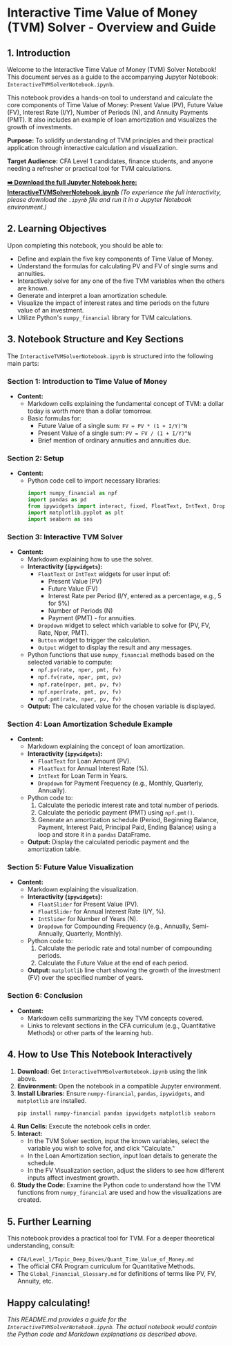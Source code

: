 # Interactive Time Value of Money (TVM) Solver - Overview and Guide

## 1. Introduction

Welcome to the Interactive Time Value of Money (TVM) Solver Notebook! This document serves as a guide to the accompanying Jupyter Notebook: `InteractiveTVMSolverNotebook.ipynb`.

This notebook provides a hands-on tool to understand and calculate the core components of Time Value of Money: Present Value (PV), Future Value (FV), Interest Rate (I/Y), Number of Periods (N), and Annuity Payments (PMT). It also includes an example of loan amortization and visualizes the growth of investments.

**Purpose:** To solidify understanding of TVM principles and their practical application through interactive calculation and visualization.

**Target Audience:** CFA Level 1 candidates, finance students, and anyone needing a refresher or practical tool for TVM calculations.

**[➡️ Download the full Jupyter Notebook here: InteractiveTVMSolverNotebook.ipynb](./InteractiveTVMSolverNotebook.ipynb)**
*(To experience the full interactivity, please download the `.ipynb` file and run it in a Jupyter Notebook environment.)*

## 2. Learning Objectives

Upon completing this notebook, you should be able to:

*   Define and explain the five key components of Time Value of Money.
*   Understand the formulas for calculating PV and FV of single sums and annuities.
*   Interactively solve for any one of the five TVM variables when the others are known.
*   Generate and interpret a loan amortization schedule.
*   Visualize the impact of interest rates and time periods on the future value of an investment.
*   Utilize Python's `numpy_financial` library for TVM calculations.

## 3. Notebook Structure and Key Sections

The `InteractiveTVMSolverNotebook.ipynb` is structured into the following main parts:

### Section 1: Introduction to Time Value of Money
*   **Content:**
    *   Markdown cells explaining the fundamental concept of TVM: a dollar today is worth more than a dollar tomorrow.
    *   Basic formulas for:
        *   Future Value of a single sum: `FV = PV * (1 + I/Y)^N`
        *   Present Value of a single sum: `PV = FV / (1 + I/Y)^N`
        *   Brief mention of ordinary annuities and annuities due.

### Section 2: Setup
*   **Content:**
    *   Python code cell to import necessary libraries:
        ```python
        import numpy_financial as npf
        import pandas as pd
        from ipywidgets import interact, fixed, FloatText, IntText, Dropdown, Button, VBox, HBox, Output
        import matplotlib.pyplot as plt
        import seaborn as sns
        ```

### Section 3: Interactive TVM Solver
*   **Content:**
    *   Markdown explaining how to use the solver.
    *   **Interactivity (`ipywidgets`):**
        *   `FloatText` or `IntText` widgets for user input of:
            *   Present Value (PV)
            *   Future Value (FV)
            *   Interest Rate per Period (I/Y, entered as a percentage, e.g., 5 for 5%)
            *   Number of Periods (N)
            *   Payment (PMT) - for annuities.
        *   `Dropdown` widget to select which variable to solve for (PV, FV, Rate, Nper, PMT).
        *   `Button` widget to trigger the calculation.
        *   `Output` widget to display the result and any messages.
    *   Python functions that use `numpy_financial` methods based on the selected variable to compute:
        *   `npf.pv(rate, nper, pmt, fv)`
        *   `npf.fv(rate, nper, pmt, pv)`
        *   `npf.rate(nper, pmt, pv, fv)`
        *   `npf.nper(rate, pmt, pv, fv)`
        *   `npf.pmt(rate, nper, pv, fv)`
    *   **Output:** The calculated value for the chosen variable is displayed.

### Section 4: Loan Amortization Schedule Example
*   **Content:**
    *   Markdown explaining the concept of loan amortization.
    *   **Interactivity (`ipywidgets`):**
        *   `FloatText` for Loan Amount (PV).
        *   `FloatText` for Annual Interest Rate (%).
        *   `IntText` for Loan Term in Years.
        *   `Dropdown` for Payment Frequency (e.g., Monthly, Quarterly, Annually).
    *   Python code to:
        1.  Calculate the periodic interest rate and total number of periods.
        2.  Calculate the periodic payment (PMT) using `npf.pmt()`.
        3.  Generate an amortization schedule (Period, Beginning Balance, Payment, Interest Paid, Principal Paid, Ending Balance) using a loop and store it in a `pandas` DataFrame.
    *   **Output:** Display the calculated periodic payment and the amortization table.

### Section 5: Future Value Visualization
*   **Content:**
    *   Markdown explaining the visualization.
    *   **Interactivity (`ipywidgets`):**
        *   `FloatSlider` for Present Value (PV).
        *   `FloatSlider` for Annual Interest Rate (I/Y, %).
        *   `IntSlider` for Number of Years (N).
        *   `Dropdown` for Compounding Frequency (e.g., Annually, Semi-Annually, Quarterly, Monthly).
    *   Python code to:
        1.  Calculate the periodic rate and total number of compounding periods.
        2.  Calculate the Future Value at the end of each period.
    *   **Output:** `matplotlib` line chart showing the growth of the investment (FV) over the specified number of years.

### Section 6: Conclusion
*   **Content:**
    *   Markdown cells summarizing the key TVM concepts covered.
    *   Links to relevant sections in the CFA curriculum (e.g., Quantitative Methods) or other parts of the learning hub.

## 4. How to Use This Notebook Interactively

1.  **Download:** Get `InteractiveTVMSolverNotebook.ipynb` using the link above.
2.  **Environment:** Open the notebook in a compatible Jupyter environment.
3.  **Install Libraries:** Ensure `numpy-financial`, `pandas`, `ipywidgets`, and `matplotlib` are installed.
    ```bash
    pip install numpy-financial pandas ipywidgets matplotlib seaborn
    ```
4.  **Run Cells:** Execute the notebook cells in order.
5.  **Interact:**
    *   In the TVM Solver section, input the known variables, select the variable you wish to solve for, and click "Calculate."
    *   In the Loan Amortization section, input loan details to generate the schedule.
    *   In the FV Visualization section, adjust the sliders to see how different inputs affect investment growth.
6.  **Study the Code:** Examine the Python code to understand how the TVM functions from `numpy_financial` are used and how the visualizations are created.

## 5. Further Learning

This notebook provides a practical tool for TVM. For a deeper theoretical understanding, consult:
*   `CFA/Level_1/Topic_Deep_Dives/Quant_Time_Value_of_Money.md`
*   The official CFA Program curriculum for Quantitative Methods.
*   The `Global_Financial_Glossary.md` for definitions of terms like PV, FV, Annuity, etc.

Happy calculating!
---
*This README.md provides a guide for the `InteractiveTVMSolverNotebook.ipynb`. The actual notebook would contain the Python code and Markdown explanations as described above.*
